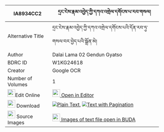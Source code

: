 |IA8934CC2|དྲང་ངེས་རྣམ་འབྱེད་ཀྱི་དཀའ་འགྲེལ་དགོངས་པ་རབ་གསལ། 
| --- | --- 
|Alternative Title |དྲང་ངེས་རྣམ་འབྱེད་ཀྱི་དཀའ་འགྲེལ་དགོངས་པའི་དོན་རབ་ཏུ་གསལ་བར་བྱེད་པའི་སྒྲོན་མེ།
|Author| Dalai Lama 02 Gendun Gyatso
|BDRC ID | W1KG24618
|Creator | Google OCR
|Number of Volumes| 1
|<img width="25" src="https://img.icons8.com/color/25/000000/edit-property.png">Edit Online| [<img width="25" src="https://avatars.githubusercontent.com/u/45091458?s=200&v=4"> Open in Editor](http://editor.openpecha.org/IA8934CC2)
|<img width="25" src="https://img.icons8.com/fluent/48/000000/download-2.png"/>  Download | [![](https://img.icons8.com/color/20/000000/txt.png)Plain Text](https://github.com/Openpecha/IA8934CC2/releases/download/v2/drang_nge_namje_kyi_kandrel_go_plain_IA8934CC2.zip), [![](https://img.icons8.com/color/20/000000/txt.png)Text with Pagination](https://github.com/Openpecha/IA8934CC2/releases/download/v2/drang_nge_namje_kyi_kandrel_go_pages_IA8934CC2.zip)
|<img width="25" src="https://img.icons8.com/plasticine/100/000000/pictures-folder.png"/>  Source Images | [<img width="25" src="https://library.bdrc.io/icons/BUDA-small.svg"> Images of text file open in BUDA](https://library.bdrc.io/show/bdr:W1KG24618)